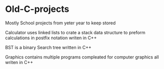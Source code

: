 # Old-C-projects
Mostly School projects from yeter year to keep stored

Calculator uses linked lists to crate a stack data structure to preform calculations in postfix notation writen in C++

BST is a binary Search tree written in C++

Graphics contains multiple programs compleated for computer graphics all writen in C++
